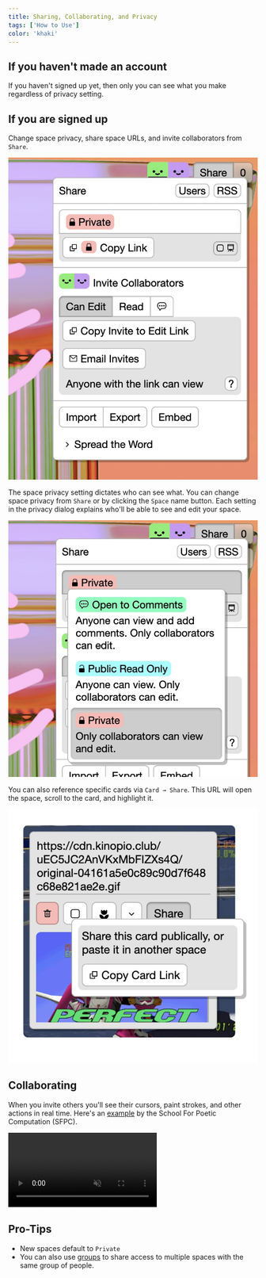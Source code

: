 ```yaml
---
title: Sharing, Collaborating, and Privacy
tags: ['How to Use']
color: 'khaki'
---
```


## If you haven't made an account

If you haven't signed up yet, then only you can see what you make regardless of privacy setting.

## If you are signed up

Change space privacy, share space URLs, and invite collaborators from `Share`.

<img src="/assets/posts/sharing-spaces/share.webp" class="">

The space privacy setting dictates who can see what. You can change space privacy from `Share` or by clicking the `Space` name button. Each setting in the privacy dialog explains who'll be able to see and edit your space.

<img src="/assets/posts/sharing-spaces/privacy.webp" class="">

You can also reference specific cards via `Card → Share`. This URL will open the space, scroll to the card, and highlight it.

<img src="/assets/posts/sharing-spaces/card.webp" class="">

## Collaborating

When you invite others you'll see their cursors, paint strokes, and other actions in real time. Here's an [example](https://x.com/sfpc/status/1597727116556390404) by the School For Poetic Computation (SFPC).

<video class="wide" autoplay loop muted playsinline>
  <source src="/assets/posts/sharing-spaces/collab.mp4">
</video>


## Pro-Tips

- New spaces default to `Private`
- You can also use [groups](/posts/groups) to share access to multiple spaces with the same group of people.
